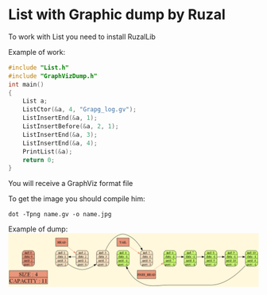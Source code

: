 <h1>List with Graphic dump by Ruzal</h1>
<p>To work with List you need to install RuzalLib</p>
<p>Example of work:</p>

```c++
#include "List.h"
#include "GraphVizDump.h"
int main()
{
    List a;
    ListCtor(&a, 4, "Grapg_log.gv");
    ListInsertEnd(&a, 1);
    ListInsertBefore(&a, 2, 1);
    ListInsertEnd(&a, 3);
    ListInsertEnd(&a, 4);
    PrintList(&a);
    return 0;
}
```
<p>You will receive a GraphViz format file</p>
<p>To get the image you should compile him:</p>

```
dot -Tpng name.gv -o name.jpg
```

Example of dump:
![ERROR](example1.png)

